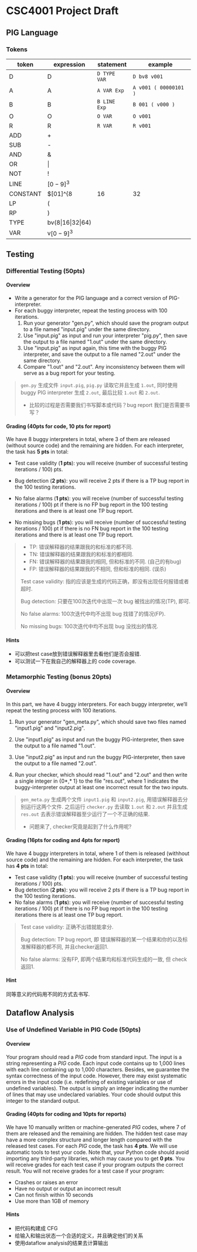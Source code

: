 # CSC4001 Project Draft

## PIG Language

### Tokens

| token    | expression          | statement    | example               |
| -------- | ------------------- | ------------ | --------------------- |
| D        | D                   | `D TYPE VAR` | `D bv8 v001`          |
| A        | A                   | `A VAR Exp`  | `A v001 ( 00000101 )` |
| B        | B                   | `B LINE Exp` | `B 001 ( v000 )`      |
| O        | O                   | `O VAR`      | `O v001`              |
| R        | R                   | `R VAR`      | `R v001`              |
| ADD      | +                   |              |                       |
| SUB      | -                   |              |                       |
| AND      | &                   |              |                       |
| OR       | \|                  |              |                       |
| NOT      | !                   |              |                       |
| LINE     | $[0-9]^3$           |              |                       |
| CONSTANT | $[01]^{8|16|32|64}$ |              |                       |
| LP       | (                   |              |                       |
| RP       | )                   |              |                       |
| TYPE     | bv(8\|16\|32\|64)   |              |                       |
| VAR      | v$[0-9]^3$          |              |                       |

## Testing

### Differential Testing (50pts)

#### Overview

- Write a generator for the PIG language and a correct version of PIG-interpreter.
- For each buggy interpreter, repeat the testing process with 100 iterations.
  1. Run your generator "gen.py", which should save the program output to a file named "input.pig" under the same directory.
  2. Use "input.pig" as input and run your interpreter "pig.py", then save the output to a file named "1.out" under the same directory.
  3.  Use "input.pig" as input again, this time with the buggy PIG interpreter, and save the output to a file named "2.out" under the same directory.
  4. Compare "1.out" and "2.out". Any inconsistency between them will serve as a bug report for your testing.

> `gen.py` 生成文件 `input.pig`, `pig.py` 读取它并且生成 `1.out`, 同时使用 buggy PIG interpreter 生成 `2.out`, 最后比较 `1.out` 和 `2.out`. 
>
> - 比较的过程是否需要我们书写脚本或代码？bug report 我们是否需要书写？

#### Grading (40pts for code, 10 pts for report)

We have 8 buggy interpreters in total, where 3 of them are released (without source code) and the remaining are hidden. For each interpreter, the task has **5 pts** in total:

- Test case validity (**1 pts**): you will receive (number of successful testing iterations / 100) pts.

- Bug detection (**2 pts**): you will receive 2 pts if there is a TP bug report in the 100 testing iterations.

- No false alarms (**1 pts**): you will receive (number of successful testing iterations / 100) pt if there is no FP bug report in the 100 testing iterations and there is at least one TP bug report.

- No missing bugs (**1 pts**): you will receive (number of successful testing iterations / 100) pt if there is no FN bug report in the 100 testing iterations and there is at least one TP bug report.

> - TP: 错误解释器的结果跟我的和标准的都不同.
> - TN: 错误解释器的结果跟我的和标准的都相同.
> - FN: 错误解释器的结果跟我的相同, 但和标准的不同. (自己的有bug)
> - FP: 错误解释器的结果跟我的不相同, 但和标准的相同. (误杀)
>
> Test case validity: 指的应该是生成的代码正确，即没有出现任何报错或者超时.
>
> Bug detection: 只要在100次迭代中出现一次 bug 被找出的情况(TP), 即可.
>
> No false alarms: 100次迭代中均不出现 bug 找错了的情况(FP).
>
> No missing bugs: 100次迭代中均不出现 bug 没找出的情况.

#### Hints

- 可以把test case放到错误解释器里去看他们是否会报错.
- 可以测试一下在我自己的解释器上的 code coverage.

### Metamorphic Testing (bonus 20pts)

#### Overview

 In this part, we have 4 buggy interpreters. For each buggy interpreter, we’ll repeat the testing process with 100 iterations.

1. Run your generator "gen_meta.py", which should save two files named "input1.pig" and "input2.pig".

2. Use "input1.pig" as input and run the buggy PIG-interpreter, then save the output to a file named "1.out".
3. Use "input2.pig" as input and run the buggy PIG-interpreter, then save the output to a file named "2.out".
4. Run your checker, which should read "1.out" and "2.out" and then write a single integer in {0*,* 1} to the file "res.out", where 1 indicates the buggy-interpreter output at least one incorrect result for the two inputs.

> `gen_meta.py` 生成两个文件 `input1.pig` 和 `input2.pig`, 用错误解释器去分别运行这两个文件. 之后运行 `checker.py` 去读取 `1.out` 和 `2.out` 并且生成 `res.out` 去表示错误解释器至少运行了一个不正确的结果.
>
> - 问题来了, checker究竟是起到了什么作用呢?

#### Grading (16pts for coding and 4pts for report)

We have 4 buggy interpreters in total, where 1 of them is released (withhout source code) and the remaining are hidden. For each interpreter, the task has **4 pts** in total:

- Test case validity (**1 pts**): you will receive (number of successful testing iterations / 100) pts.
- Bug detection (**2 pts**): you will receive 2 pts if there is a TP bug report in the 100 testing iterations.
- No false alarms (**1 pts**): you will receive (number of successful testing iterations / 100) pt if there is no FP bug report in the 100 testing iterations there is at least one TP bug report.

> Test case validity: 正确不出错就能拿分.
>
> Bug detection: TP bug report, 即 错误解释器的某一个结果和你的以及标准解释器的都不同, 并且checker返回1. 
>
> No false alarms: 没有FP, 即两个结果均和标准代码生成的一致, 但 check返回1.

#### Hint

同等意义的代码用不同的方式去书写.

## Dataflow Analysis

### Use of Undefined Variable in PIG Code (50pts)

#### Overview

Your program should read a *PIG* code from standard input. The input is a string representing a *PIG* code. Each input code contains up to 1,000 lines with each line containing up to 1,000 characters. Besides, we guarantee the syntax correctness of the input code. However, there may exist systematic errors in the input code (i.e. redefining of existing variables or use of undefined variables). The output is simply an integer indicating the number of lines that may use undeclared variables. Your code should output this integer to the standard output.

#### Grading (40pts for coding and 10pts for reports)

We have 10 manually written or machine-generated *PIG* codes, where 7 of them are released and the remaining are hidden. The hidden test case may have a more complex structure and longer length compared with the released test cases. For each *PIG* code, the task has **4 pts**. We will use automatic tools to test your code. Note that, your Python code should avoid importing any third-party libraries, which may cause you to get **0 pts**. You will receive grades for each test case if your program outputs the correct result. You will not receive grades for a test case if your program:

- Crashes or raises an error
- Have no output or output an incorrect result
- Can not finish within 10 seconds
- Use more than 1GB of memory

#### Hints

- 把代码构建成 CFG
- 给输入和输出状态一个合适的定义，并且确定他们的关系
- 使用dataflow analysis的结果去计算输出